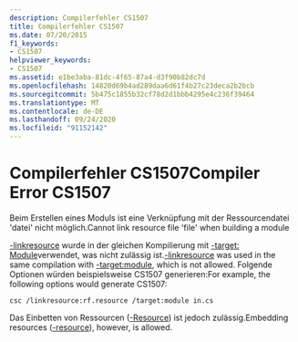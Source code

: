```yaml
---
description: Compilerfehler CS1507
title: Compilerfehler CS1507
ms.date: 07/20/2015
f1_keywords:
- CS1507
helpviewer_keywords:
- CS1507
ms.assetid: e1be3aba-81dc-4f65-87a4-d3f90b82dc7d
ms.openlocfilehash: 14820d69b4ad289daa6d61f4b27c23deca2b2bcb
ms.sourcegitcommit: 5b475c1855b32cf78d2d1bbb4295e4c236f39464
ms.translationtype: MT
ms.contentlocale: de-DE
ms.lasthandoff: 09/24/2020
ms.locfileid: "91152142"
---
```

# <a name="compiler-error-cs1507"></a><span data-ttu-id="43b18-103">Compilerfehler CS1507</span><span class="sxs-lookup"><span data-stu-id="43b18-103">Compiler Error CS1507</span></span>

<span data-ttu-id="43b18-104">Beim Erstellen eines Moduls ist eine Verknüpfung mit der Ressourcendatei 'datei' nicht möglich.</span><span class="sxs-lookup"><span data-stu-id="43b18-104">Cannot link resource file 'file' when building a module</span></span>  
  
 <span data-ttu-id="43b18-105">[-linkresource](../language-reference/compiler-options/linkresource-compiler-option.md) wurde in der gleichen Kompilierung mit [-target: Module](../language-reference/compiler-options/target-module-compiler-option.md)verwendet, was nicht zulässig ist.</span><span class="sxs-lookup"><span data-stu-id="43b18-105">[-linkresource](../language-reference/compiler-options/linkresource-compiler-option.md) was used in the same compilation with [-target:module](../language-reference/compiler-options/target-module-compiler-option.md), which is not allowed.</span></span> <span data-ttu-id="43b18-106">Folgende Optionen würden beispielsweise CS1507 generieren:</span><span class="sxs-lookup"><span data-stu-id="43b18-106">For example, the following options would generate CS1507:</span></span>  
  
```console  
csc /linkresource:rf.resource /target:module in.cs  
```  
  
 <span data-ttu-id="43b18-107">Das Einbetten von Ressourcen ([-Resource](../language-reference/compiler-options/resource-compiler-option.md)) ist jedoch zulässig.</span><span class="sxs-lookup"><span data-stu-id="43b18-107">Embedding resources ([-resource](../language-reference/compiler-options/resource-compiler-option.md)), however, is allowed.</span></span>
